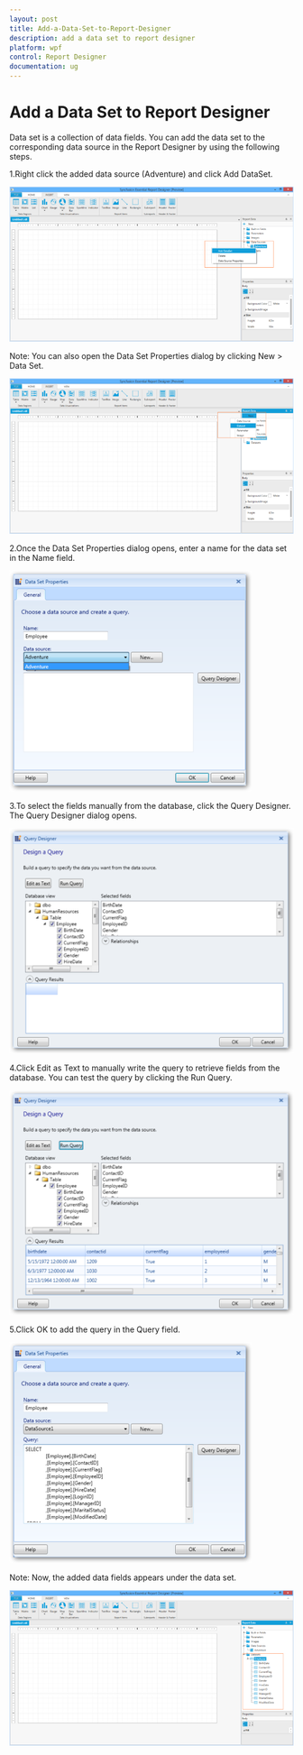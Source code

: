 ```yaml
---
layout: post
title: Add-a-Data-Set-to-Report-Designer
description: add a data set to report designer
platform: wpf
control: Report Designer
documentation: ug
---
```


# Add a Data Set to Report Designer

Data set is a collection of data fields. You can add the data set to the corresponding data source in the Report Designer by using the following steps. 

1.Right click the added data source (Adventure) and click Add DataSet.

   ![C:/Users/arshiazeba/AppData/Local/Microsoft/Windows/Temporary Internet Files/Content.Word/Fig13.png](Add-a-Data-Set-to-Report-Designer_images/Add-a-Data-Set-to-Report-Designer_img1.png)



Note: You can also open the Data Set Properties dialog by clicking New > Data Set.


   ![C:/Users/arshiazeba/AppData/Local/Microsoft/Windows/Temporary Internet Files/Content.Word/Fig14.png](Add-a-Data-Set-to-Report-Designer_images/Add-a-Data-Set-to-Report-Designer_img2.png)



2.Once the Data Set Properties dialog opens, enter a name for the data set in the Name field.



   ![C:/Users/radhas/Desktop/DesignerDocument/sshot-6.png](Add-a-Data-Set-to-Report-Designer_images/Add-a-Data-Set-to-Report-Designer_img3.png)



3.To select the fields manually from the database, click the Query Designer. The Query Designer dialog opens.



   ![C:/Users/radhas/Desktop/ScreenShot/sshot-5.png](Add-a-Data-Set-to-Report-Designer_images/Add-a-Data-Set-to-Report-Designer_img4.png)



4.Click Edit as Text to manually write the query to retrieve fields from the database. You can test the query by clicking the Run Query.



   ![C:/Users/radhas/Desktop/ScreenShot/sshot-6.png](Add-a-Data-Set-to-Report-Designer_images/Add-a-Data-Set-to-Report-Designer_img5.png)



5.Click OK to add the query in the Query field.



   ![](Add-a-Data-Set-to-Report-Designer_images/Add-a-Data-Set-to-Report-Designer_img6.png)



Note: Now, the added data fields appears under the data set.


![C:/Users/arshiazeba/AppData/Local/Microsoft/Windows/Temporary Internet Files/Content.Word/Fig19.png](Add-a-Data-Set-to-Report-Designer_images/Add-a-Data-Set-to-Report-Designer_img7.png)



